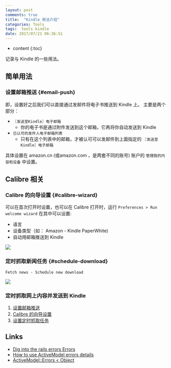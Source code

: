 ```yaml
---
layout: post
comments: true
title:  "Kindle 用法介绍"
categories: Tools
tags:  tools kindle
date: 2017/07/21 06:36:51
---
```


* content
{:toc}

记录与 Kindle 的一些用法。


## 简单用法

### 设置邮箱推送 {#email-push}

即，设置好之后我们可以直接通过发邮件将电子书推送到 Kindle 上。
主要是两个部分：

* `〖发送至Kindle〗电子邮箱`
  * 你的电子书是通过附件发送到这个邮箱，它再将你自动发送到 Kindle
* `已认可的发件人电子邮箱列表`
  * 只有在这个列表中的邮箱，才被认可可以发邮件到上面指定的 `〖发送至Kindle〗电子邮箱`

具体设置在 amazon.cn (或amazon.com ，是两套不同的账号) 账户的 `管理我的内容和设备` 中设置。



###



## Calibre 相关

### Calibre 的向导设置 {#calibre-wizard}

可以在首次打开时设置，也可以在 Calibre 打开时，运行 `Preferences > Run welcome wizard`
在其中可以设置:
* 语言
* 设备类型（如： Amazon - Kindle PaperWhite)
* 自动用邮箱推送到 Kindle

![]({{site.url}}/images/calibre-push-to-kindle.png)

### 定时抓取新闻任务 {#schedule-download}

`Fetch news - Schedule new download`

![]({{site.url}}/images/calibre-schedule-fetch-news.png)

### 定时抓取网上内容并发送到 Kindle

1. [设置邮箱推送](#email-push)
2. [Calibre 的向导设置](#calibre-wizard)
3. [设置定时抓取任务](##schedule-download)


## Links

* [Dig into the rails errors
Errors](http://neethack.com/2015/04/dig-into-the-rails-errors/)
* [How to use ActiveModel errors details](https://cowbell-labs.com/2015-01-22-active-model-errors-details.html)
* [ActiveModel::Errors < Object](http://api.rubyonrails.org/classes/ActiveModel/Errors.html#method-i-empty-3F)
